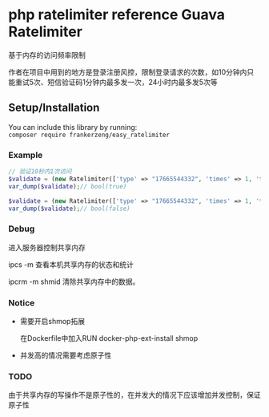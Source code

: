 # php ratelimiter reference Guava Ratelimiter 
基于内存的访问频率限制

作者在项目中用到的地方是登录注册风控，限制登录请求的次数，如10分钟内只能重试5次、短信验证码1分钟内最多发一次，24小时内最多发5次等

## Setup/Installation
You can include this library by running:  
`
composer require frankerzeng/easy_ratelimiter
`

### Example
```php
// 验证10秒内1次访问
$validate = (new Ratelimiter(['type' => "17665544332", 'times' => 1, 'time' => 10]))->check();
var_dump($validate);// bool(true)

$validate = (new Ratelimiter(['type' => "17665544332", 'times' => 1, 'time' => 10]))->check();
var_dump($validate);// bool(false)
```

### Debug
进入服务器控制共享内存

ipcs -m 查看本机共享内存的状态和统计

ipcrm -m shmid 清除共享内存中的数据。

### Notice
- 需要开启shmop拓展

    在Dockerfile中加入RUN docker-php-ext-install shmop
- 并发高的情况需要考虑原子性

### TODO
由于共享内存的写操作不是原子性的，在并发大的情况下应该增加并发控制，保证原子性
